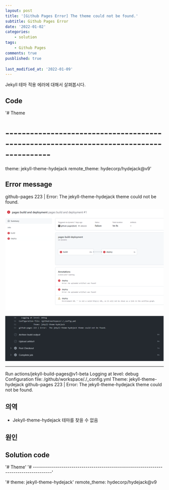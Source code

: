 ```yaml
---
layout: post
title: '[Github Pages Error] The theme could not be found.'
subtitle: Github Pages Error
date: '2022-01-02'
categories:
    - solution
tags:
    - Github Pages
comments: true
pusblished: true

last_modified_at: '2022-01-09'
---
```


Jekyll 테마 적용 에러에 대해서 살펴봅시다.

## Code

'# Theme
# ---------------------------------------------------------------------------------------

theme: jekyll-theme-hydejack
remote_theme: hydecorp/hydejack@v9'

## Error message

github-pages 223 | Error:  The jekyll-theme-hydejack theme could not be found.

![01_error](https://github.com/HayoonSong/Images-for-Github-Pages/blob/main/solution/01_github_theme_error/01_error.PNG?raw=true)

![02_error](https://github.com/HayoonSong/Images-for-Github-Pages/blob/main/solution/01_github_theme_error/02_error.PNG?raw=true)

---

Run actions/jekyll-build-pages@v1-beta
  Logging at level: debug
Configuration file: /github/workspace/./_config.yml
             Theme: jekyll-theme-hydejack
github-pages 223 | Error:  The jekyll-theme-hydejack theme could not be found.

## 의역

*   Jekyll-theme-hydejack 테마를 찾을 수 없음

## 원인


## Solution code

'# Theme'
'# ---------------------------------------------------------------------------------------'

'# theme: jekyll-theme-hydejack'
remote_theme: hydecorp/hydejack@v9
